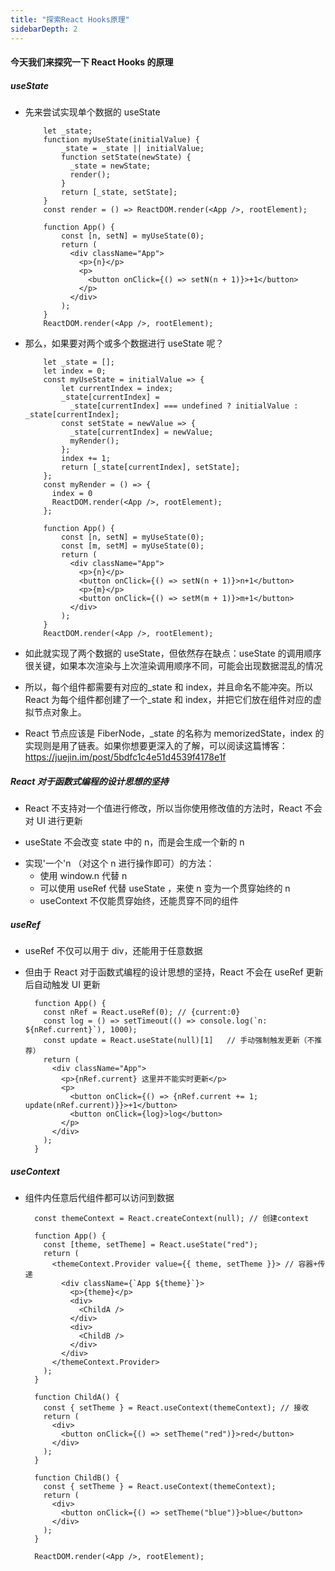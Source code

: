 ```yaml
---
title: "探索React Hooks原理"
sidebarDepth: 2
---
```


#### 今天我们来探究一下 React Hooks 的原理

##### useState

- 先来尝试实现单个数据的 useState

  ```
      let _state;
      function myUseState(initialValue) {
          _state = _state || initialValue;
          function setState(newState) {
            _state = newState;
            render();
          }
          return [_state, setState];
      }
      const render = () => ReactDOM.render(<App />, rootElement);

      function App() {
          const [n, setN] = myUseState(0);
          return (
            <div className="App">
              <p>{n}</p>
              <p>
                <button onClick={() => setN(n + 1)}>+1</button>
              </p>
            </div>
          );
      }
      ReactDOM.render(<App />, rootElement);
  ```

* 那么，如果要对两个或多个数据进行 useState 呢？

  ```
      let _state = [];
      let index = 0;
      const myUseState = initialValue => {
          let currentIndex = index;
          _state[currentIndex] =
            _state[currentIndex] === undefined ? initialValue : _state[currentIndex];
          const setState = newValue => {
            _state[currentIndex] = newValue;
            myRender();
          };
          index += 1;
          return [_state[currentIndex], setState];
      };
      const myRender = () => {
        index = 0
        ReactDOM.render(<App />, rootElement);
      };

      function App() {
          const [n, setN] = myUseState(0);
          const [m, setM] = myUseState(0);
          return (
            <div className="App">
              <p>{n}</p>
              <button onClick={() => setN(n + 1)}>n+1</button>
              <p>{m}</p>
              <button onClick={() => setM(m + 1)}>m+1</button>
            </div>
          );
      }
      ReactDOM.render(<App />, rootElement);
  ```

* 如此就实现了两个数据的 useState，但依然存在缺点：useState 的调用顺序很关键，如果本次渲染与上次渲染调用顺序不同，可能会出现数据混乱的情况

* 所以，每个组件都需要有对应的\_state 和 index，并且命名不能冲突。所以 React 为每个组件都创建了一个\_state 和 index，并把它们放在组件对应的虚拟节点对象上。
* React 节点应该是 FiberNode，\_state 的名称为 memorizedState，index 的实现则是用了链表。如果你想要更深入的了解，可以阅读这篇博客：https://juejin.im/post/5bdfc1c4e51d4539f4178e1f

##### React 对于函数式编程的设计思想的坚持

- React 不支持对一个值进行修改，所以当你使用修改值的方法时，React 不会对 UI 进行更新

* useState 不会改变 state 中的 n，而是会生成一个新的 n

- 实现'一个'n （对这个 n 进行操作即可）的方法：
  - 使用 window.n 代替 n
  - 可以使用 useRef 代替 useState ，来使 n 变为一个贯穿始终的 n
  * useContext 不仅能贯穿始终，还能贯穿不同的组件

##### useRef

- useRef 不仅可以用于 div，还能用于任意数据
- 但由于 React 对于函数式编程的设计思想的坚持，React 不会在 useRef 更新后自动触发 UI 更新

  ```
    function App() {
      const nRef = React.useRef(0); // {current:0}
      const log = () => setTimeout(() => console.log(`n: ${nRef.current}`), 1000);
      const update = React.useState(null)[1]   // 手动强制触发更新（不推荐）
      return (
        <div className="App">
          <p>{nRef.current} 这里并不能实时更新</p>
          <p>
            <button onClick={() => {nRef.current += 1; update(nRef.current)}}>+1</button>
            <button onClick={log}>log</button>
          </p>
        </div>
      );
    }
  ```

##### useContext

- 组件内任意后代组件都可以访问到数据

  ```
    const themeContext = React.createContext(null); // 创建context

    function App() {
      const [theme, setTheme] = React.useState("red");
      return (
        <themeContext.Provider value={{ theme, setTheme }}> // 容器+传递
          <div className={`App ${theme}`}>
            <p>{theme}</p>
            <div>
              <ChildA />
            </div>
            <div>
              <ChildB />
            </div>
          </div>
        </themeContext.Provider>
      );
    }

    function ChildA() {
      const { setTheme } = React.useContext(themeContext); // 接收
      return (
        <div>
          <button onClick={() => setTheme("red")}>red</button>
        </div>
      );
    }

    function ChildB() {
      const { setTheme } = React.useContext(themeContext);
      return (
        <div>
          <button onClick={() => setTheme("blue")}>blue</button>
        </div>
      );
    }

    ReactDOM.render(<App />, rootElement);
  ```
